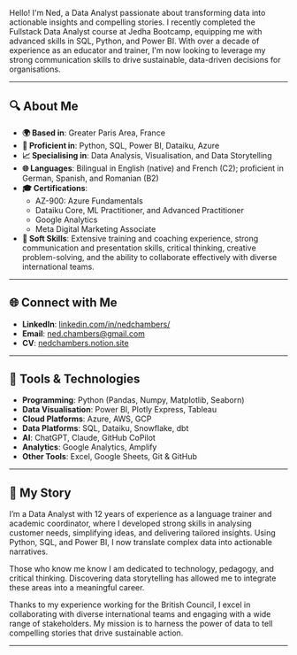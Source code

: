 Hello! I'm Ned, a Data Analyst passionate about transforming data into actionable insights and compelling stories. I recently completed the Fullstack Data Analyst course at Jedha Bootcamp, equipping me with advanced skills in SQL, Python, and Power BI. With over a decade of experience as an educator and trainer, I'm now looking to leverage my strong communication skills to drive sustainable, data-driven decisions for organisations.

---

## 🔍 About Me

- **🌍 Based in**: Greater Paris Area, France
- **🔢 Proficient in**: Python, SQL, Power BI, Dataiku, Azure
- **📈 Specialising in**: Data Analysis, Visualisation, and Data Storytelling
- **🌐 Languages**: Bilingual in English (native) and French (C2); proficient in German, Spanish, and Romanian (B2)
- **🎓 Certifications**:
  - AZ-900: Azure Fundamentals
  - Dataiku Core, ML Practitioner, and Advanced Practitioner
  - Google Analytics
  - Meta Digital Marketing Associate
- **🌟 Soft Skills**: Extensive training and coaching experience, strong communication and presentation skills, critical thinking, creative problem-solving, and the ability to collaborate effectively with diverse international teams.

---

## 🌐 Connect with Me

- **LinkedIn**: [linkedin.com/in/nedchambers/](https://www.linkedin.com/in/nedchambers/)
- **Email**: [ned.chambers@gmail.com](ned.chambers@gmail.com)
- **CV**: [nedchambers.notion.site](https://nedchambers.notion.site/)

---

## 🔨 Tools & Technologies

- **Programming**: Python (Pandas, Numpy, Matplotlib, Seaborn)
- **Data Visualisation**: Power BI, Plotly Express, Tableau
- **Cloud Platforms**: Azure, AWS, GCP
- **Data Platforms**: SQL, Dataiku, Snowflake, dbt
- **AI**: ChatGPT, Claude, GitHub CoPilot
- **Analytics**: Google Analytics, Amplify
- **Other Tools**: Excel, Google Sheets, Git & GitHub

---

## 📝 My Story

I’m a Data Analyst with 12 years of experience as a language trainer and academic coordinator, where I developed strong skills in analysing customer needs, simplifying ideas, and delivering tailored insights. Using Python, SQL, and Power BI, I now translate complex data into actionable narratives.

Those who know me know I am dedicated to technology, pedagogy, and critical thinking. Discovering data storytelling has allowed me to integrate these areas into a meaningful career.

Thanks to my experience working for the British Council, I excel in collaborating with diverse international teams and engaging with a wide range of stakeholders. My mission is to harness the power of data to tell compelling stories that drive sustainable action.

---
